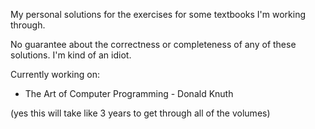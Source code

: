 My personal solutions for the exercises for some textbooks I'm working through.

No guarantee about the correctness or completeness of any of these solutions. I'm kind of an idiot.

Currently working on:
- The Art of Computer Programming - Donald Knuth

(yes this will take like 3 years to get through all of the volumes)